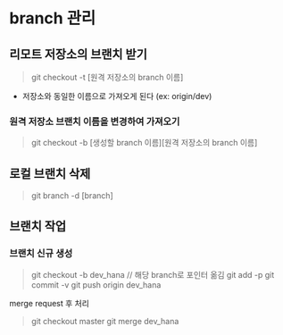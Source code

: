 # branch 관리

## 리모트 저장소의 브랜치 받기

> git checkout -t [원격 저장소의 branch 이름]

- 저장소와 동일한 이름으로 가져오게 된다 (ex: origin/dev)

### 원격 저장소 브랜치 이름을 변경하여 가져오기

> git checkout -b [생성할 branch 이름][원격 저장소의 branch 이름]

## 로컬 브랜치 삭제

> git branch -d [branch]

## 브랜치 작업

### 브랜치 신규 생성

> git checkout -b dev_hana // 해당 branch로 포인터 옮김
> git add -p
> git commit -v
> git push origin dev_hana

merge request 후 처리

> git checkout master
> git merge dev_hana
